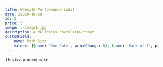 ```yaml
---
title: Website Performance Audit
date: 22020-10-20
id: 2
price: 3
image: ./image1.jpg
description: A delicious chocolatey treat.
customField: 
    name: Pack Size
    values: [{name: 'One Cake', priceChange: 0}, {name: 'Pack of 6', priceChange: 12.00}, {name: 'Pack of 12', priceChange: 25.00}]
---
```


This is a yummy cake.
